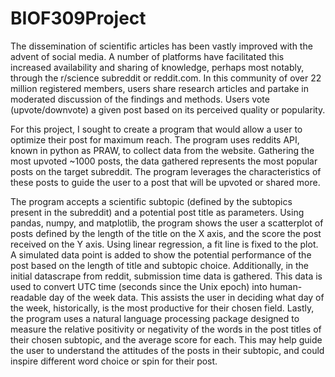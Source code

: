 ﻿# BIOF309Project
The dissemination of scientific articles has been vastly improved with the advent of social media. A number of platforms have facilitated this increased availability and sharing of knowledge, perhaps most notably, through the r/science subreddit or reddit.com. In this community of over 22 million registered members, users share research articles and partake in moderated discussion of the findings and methods. Users vote (upvote/downvote) a given post based on its perceived quality or popularity.

For this project, I sought to create a program that would allow a user to optimize their post for maximum reach. The program uses reddits API, known in python as PRAW, to collect data from the website. Gathering the most upvoted ~1000 posts, the data gathered represents the most popular posts on the target subreddit. The program leverages the characteristics of these posts to guide the user to a post that will be upvoted or shared more.

The program accepts a scientific subtopic (defined by the subtopics present in the subreddit) and a potential post title as parameters. Using pandas, numpy, and matplotlib, the program shows the user a scatterplot of posts defined by the length of the title on the X axis, and the score the post received on the Y axis. Using linear regression, a fit line is fixed to the plot. A simulated data point is added to show the potential performance of the post based on the length of title and subtopic choice. Additionally, in the initial datascrape from reddit, submission time data is gathered. This data is used to convert UTC time (seconds since the Unix epoch) into human-readable day of the week data. This assists the user in deciding what day of the week, historically, is the most productive for their chosen field. Lastly, the program uses a natural language processing package designed to measure the relative positivity or negativity of the words in the post titles of their chosen subtopic, and the average score for each. This may help guide the user to understand the attitudes of the posts in their subtopic, and could inspire different word choice or spin for their post.
